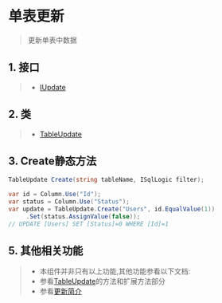 # 单表更新
>更新单表中数据

## 1. 接口
>* [IUpdate](xref:ShadowSql.Update.IUpdate)

## 2. 类
>* [TableUpdate](xref:ShadowSql.Update.TableUpdate)

## 3. Create静态方法
```csharp
TableUpdate Create(string tableName, ISqlLogic filter);
```
```csharp
var id = Column.Use("Id");
var status = Column.Use("Status");
var update = TableUpdate.Create("Users", id.EqualValue(1))
     .Set(status.AssignValue(false));
// UPDATE [Users] SET [Status]=0 WHERE [Id]=1
```

## 5. 其他相关功能
>* 本组件并非只有以上功能,其他功能参看以下文档:
>* 参看[TableUpdate](xref:ShadowSql.Update.TableUpdate)的方法和扩展方法部分
>* 参看[更新简介](./index.md)
